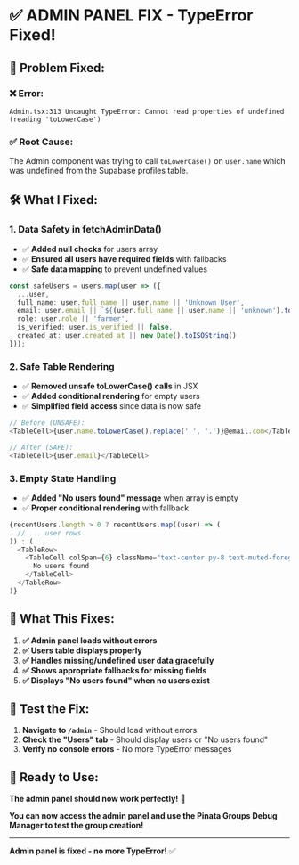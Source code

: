 # ✅ **ADMIN PANEL FIX - TypeError Fixed!**

## 🚨 **Problem Fixed:**

### **❌ Error:**
```
Admin.tsx:313 Uncaught TypeError: Cannot read properties of undefined (reading 'toLowerCase')
```

### **✅ Root Cause:**
The Admin component was trying to call `toLowerCase()` on `user.name` which was undefined from the Supabase profiles table.

## 🛠️ **What I Fixed:**

### **1. Data Safety in fetchAdminData()**
- ✅ **Added null checks** for users array
- ✅ **Ensured all users have required fields** with fallbacks
- ✅ **Safe data mapping** to prevent undefined values

```typescript
const safeUsers = users.map(user => ({
  ...user,
  full_name: user.full_name || user.name || 'Unknown User',
  email: user.email || `${(user.full_name || user.name || 'unknown').toLowerCase().replace(/\s+/g, '.')}@email.com`,
  role: user.role || 'farmer',
  is_verified: user.is_verified || false,
  created_at: user.created_at || new Date().toISOString()
}));
```

### **2. Safe Table Rendering**
- ✅ **Removed unsafe toLowerCase() calls** in JSX
- ✅ **Added conditional rendering** for empty users
- ✅ **Simplified field access** since data is now safe

```typescript
// Before (UNSAFE):
<TableCell>{user.name.toLowerCase().replace(' ', '.')}@email.com</TableCell>

// After (SAFE):
<TableCell>{user.email}</TableCell>
```

### **3. Empty State Handling**
- ✅ **Added "No users found" message** when array is empty
- ✅ **Proper conditional rendering** with fallback

```typescript
{recentUsers.length > 0 ? recentUsers.map((user) => (
  // ... user rows
)) : (
  <TableRow>
    <TableCell colSpan={6} className="text-center py-8 text-muted-foreground">
      No users found
    </TableCell>
  </TableRow>
)}
```

## 🎯 **What This Fixes:**

1. **✅ Admin panel loads without errors**
2. **✅ Users table displays properly**
3. **✅ Handles missing/undefined user data gracefully**
4. **✅ Shows appropriate fallbacks for missing fields**
5. **✅ Displays "No users found" when no users exist**

## 🧪 **Test the Fix:**

1. **Navigate to `/admin`** - Should load without errors
2. **Check the "Users" tab** - Should display users or "No users found"
3. **Verify no console errors** - No more TypeError messages

## 🚀 **Ready to Use:**

**The admin panel should now work perfectly!** 🎉

**You can now access the admin panel and use the Pinata Groups Debug Manager to test the group creation!**

---

**Admin panel is fixed - no more TypeError!** ✅
